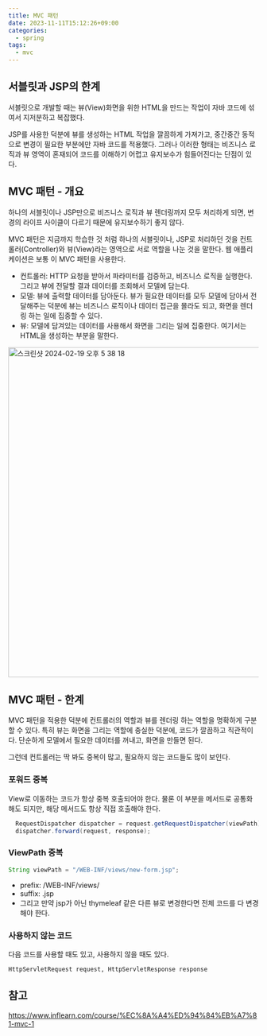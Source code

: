 ```yaml
---
title: MVC 패턴
date: 2023-11-11T15:12:26+09:00
categories:
  - spring
tags: 
  - mvc
---
```


## 서블릿과 JSP의 한계
서블릿으로 개발할 때는 뷰(View)화면을 위한 HTML을 만드는 작업이 자바 코드에 섞여서 지저분하고 복잡했다.

JSP를 사용한 덕분에 뷰를 생성하는 HTML 작업을 깔끔하게 가져가고, 중간중간 동적으로 변경이 필요한 부분에만 자바 코드를 적용했다. 그러나 이러한 형태는 비즈니스 로직과 뷰 영역이 혼재되어 코드를 이해하기 어렵고 유지보수가 힘들어진다는 단점이 있다.

## MVC 패턴 - 개요

하나의 서블릿이나 JSP만으로 비즈니스 로직과 뷰 렌더링까지 모두 처리하게 되면, 변경의 라이프 사이클이 다르기 때문에 유지보수하기 좋지 않다.

MVC 패턴은 지금까지 학습한 것 처럼 하나의 서블릿이나, JSP로 처리하던 것을 컨트롤러(Controller)와 뷰(View)라는 영역으로 서로 역할을 나눈 것을 말한다. 웹 애플리케이션은 보통 이 MVC 패턴을 사용한다.

- 컨트롤러: HTTP 요청을 받아서 파라미터를 검증하고, 비즈니스 로직을 실행한다. 그리고 뷰에 전달할 결과 데이터를 조회해서 모델에 담는다.
- 모델: 뷰에 출력할 데이터를 담아둔다. 뷰가 필요한 데이터를 모두 모델에 담아서 전달해주는 덕분에 뷰는 비즈니스 로직이나 데이터 접근을 몰라도 되고, 화면을 렌더링 하는 일에 집중할 수 있다.
- 뷰: 모델에 담겨있는 데이터를 사용해서 화면을 그리는 일에 집중한다. 여기서는 HTML을 생성하는 부분을 말한다.

<img width="664" alt="스크린샷 2024-02-19 오후 5 38 18" src="https://github.com/YoungEun-IN/youngeun-in.github.io/assets/46465928/f02af6c4-19d8-4e05-b1bf-2f1f17303bf7">

## MVC 패턴 - 한계

MVC 패턴을 적용한 덕분에 컨트롤러의 역할과 뷰를 렌더링 하는 역할을 명확하게 구분할 수 있다. 특히 뷰는 화면을 그리는 역할에 충실한 덕분에, 코드가 깔끔하고 직관적이다. 단순하게 모델에서 필요한 데이터를 꺼내고, 화면을 만들면 된다.

그런데 컨트롤러는 딱 봐도 중복이 많고, 필요하지 않는 코드들도 많이 보인다.

### 포워드 중복
View로 이동하는 코드가 항상 중복 호출되어야 한다. 물론 이 부분을 메서드로 공통화해도 되지만, 해당 메서드도 항상 직접 호출해야 한다.

```java
  RequestDispatcher dispatcher = request.getRequestDispatcher(viewPath);
  dispatcher.forward(request, response);
```

### ViewPath 중복

```java
String viewPath = "/WEB-INF/views/new-form.jsp";
```

- prefix: /WEB-INF/views/
- suffix: .jsp
- 그리고 만약 jsp가 아닌 thymeleaf 같은 다른 뷰로 변경한다면 전체 코드를 다 변경해야 한다.

### 사용하지 않는 코드
다음 코드를 사용할 때도 있고, 사용하지 않을 때도 있다. 

```
HttpServletRequest request, HttpServletResponse response
```

## 참고
https://www.inflearn.com/course/%EC%8A%A4%ED%94%84%EB%A7%81-mvc-1
